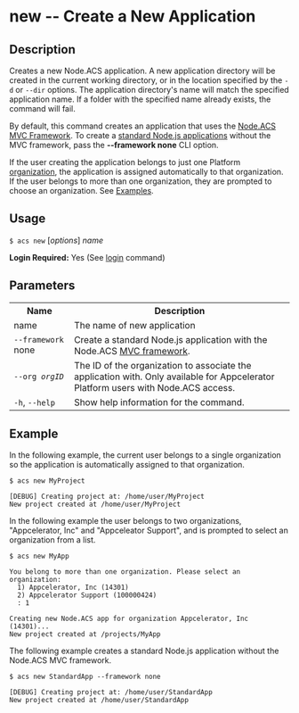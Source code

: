 
# new -- Create a New Application

## Description

Creates a new Node.ACS application. A new application directory will be created
in the current working directory, or in the location specified by the `-d` or `--dir` options. The 
application directory's name will match the specified application name. If a folder with the 
specified name already exists, the command will fail. 

By default, this command creates an application that uses the [Node.ACS MVC Framework](#!/guide/node_mvc). 
To create a [standard Node.js applications](#!/guide/node_standard) without the MVC framework, 
pass the **--framework none** CLI option. 

If the user creating the application belongs to just one Platform [organization](#!/guide/node_orgs), 
the application is assigned automatically to that organization. If the user belongs to more than one organization, 
they are prompted to choose an organization. See [Examples](#!/guide/node_cli_new-section-example).

## Usage

`$ acs new` [_options_] _name_

**Login Required:** Yes  (See [login](#!/guide/node_cli_login) command)

## Parameters

<table class="doc-table">
    <tbody>
        <tr>
            <th>Name</th>
            <th>Description</th>
        </tr>
        <tr>
            <td>name</td>
            <td>The name of new application</td>
        </tr>
        <tr>
            <td><code>--framework</code> none</td>
            <td>Create a standard Node.js application with the Node.ACS 
            <a href="/cloud/latest/#!/guide/node_mvc">MVC framework</a>.</td>
        </tr>
        <tr>
            <td><code>--org <em>orgID</em></code></td>
            <td>The ID of the organization to associate the application with. Only available for Appcelerator Platform users with Node.ACS access.</td> 
        </tr>
        <tr>
            <td><code>-h</code>, <code>--help</code></td>
            <td>Show help information for the command.</td>
        </tr>
    </tbody>
</table>

## Example

In the following example, the current user belongs to a single organization so the application is automatically assigned to that organization. 

    $ acs new MyProject
    
    [DEBUG] Creating project at: /home/user/MyProject
    New project created at /home/user/MyProject

In the following example the user belongs to two organizations, "Appcelerator, Inc" and "Appceleator Support", 
and is prompted to select an organization from a list.
    
    $ acs new MyApp

    You belong to more than one organization. Please select an organization:
      1) Appcelerator, Inc (14301)
      2) Appcelerator Support (100000424)
      : 1

    Creating new Node.ACS app for organization Appcelerator, Inc (14301)...
    New project created at /projects/MyApp

The following example creates a standard Node.js application without the Node.ACS MVC framework. 

    $ acs new StandardApp --framework none
    
    [DEBUG] Creating project at: /home/user/StandardApp
    New project created at /home/user/StandardApp
